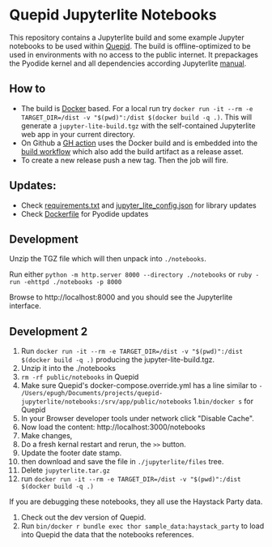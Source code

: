 # Quepid Jupyterlite Notebooks

This repository contains a Jupyterlite build and some example Jupyter notebooks to be used within [Quepid](https://quepid.com/).
The build is offline-optimized to be used in environments with no access to the public internet. It prepackages the
Pyodide kernel and all dependencies according Jupyterlite [manual](https://jupyterlite.readthedocs.io/en/latest/howto/configure/advanced/offline.html).

## How to

* The build is [Docker](./Dockerfile) based. For a local run try `docker run -it --rm -e TARGET_DIR=/dist -v "$(pwd)":/dist $(docker build -q .)`.
This will generate a `jupyter-lite-build.tgz` with the self-contained Jupyterlite web app in your current directory.
* On Github a [GH action](./action.yml) uses the Docker build and is embedded into the [build workflow](./.github/workflows/main.yml)
which also add the build artifact as a release asset.
* To create a new release push a new tag.   Then the job will fire.

## Updates:
* Check [requirements.txt](./jupyterlite/requirements.txt) and [jupyter_lite_config.json](./jupyterlite/jupyter_lite_config.json) for library updates
* Check [Dockerfile](./Dockerfile) for Pyodide updates

## Development

Unzip the TGZ file which will then unpack into `./notebooks`.  

Run either `python -m http.server 8000 --directory ./notebooks` or `ruby -run -ehttpd ./notebooks -p 8000`

Browse to http://localhost:8000 and you should see the Jupyterlite interface.


## Development 2

1. Run `docker run -it --rm -e TARGET_DIR=/dist -v "$(pwd)":/dist $(docker build -q .)` producing the jupyter-lite-build.tgz.
1. Unzip it into the ./notebooks
1. `rm -rf public/notebooks` in Quepid
1. Make sure Quepid's docker-compose.override.yml has a line similar to `- /Users/epugh/Documents/projects/quepid-jupyterlite/notebooks:/srv/app/public/notebooks`
1.`bin/docker s` for Quepid
1. In your Browser developer tools under network click "Disable Cache".
1. Now load the content: http://localhost:3000/notebooks
1. Make changes, 
1. Do a fresh kernal restart and rerun, the `>>` button.  
1. Update the footer date stamp.
1. then download and save the file in `./jupyterlite/files` tree.
1. Delete `jupyterlite.tar.gz` 
1. run `docker run -it --rm -e TARGET_DIR=/dist -v "$(pwd)":/dist $(docker build -q .)`

If you are debugging these notebooks, they all use the Haystack Party data.
1. Check out the dev version of Quepid.
1. Run `bin/docker r bundle exec thor sample_data:haystack_party` to load into Quepid the data that the notebooks references.
